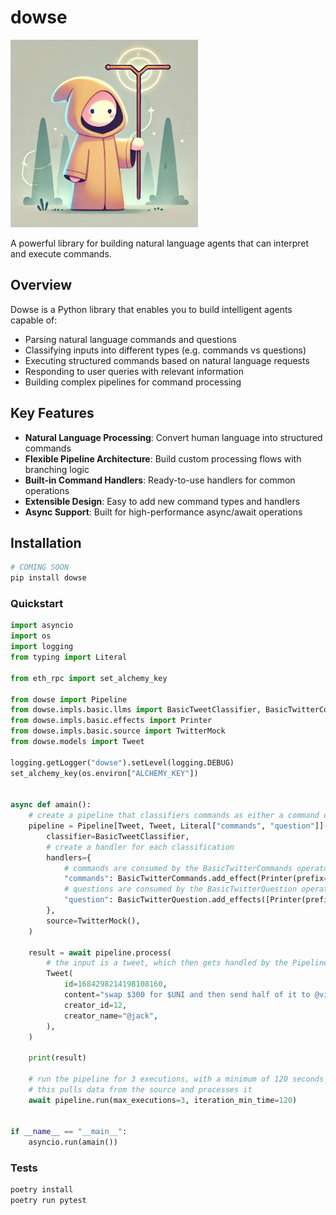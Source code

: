 # dowse

<img src="https://raw.githubusercontent.com/empyrealapp/dowse/main/assets/logo.png" alt="dowse logo" width="300"/>

A powerful library for building natural language agents that can interpret and execute commands.

## Overview

Dowse is a Python library that enables you to build intelligent agents capable of:

- Parsing natural language commands and questions
- Classifying inputs into different types (e.g. commands vs questions)
- Executing structured commands based on natural language requests
- Responding to user queries with relevant information
- Building complex pipelines for command processing

## Key Features

- **Natural Language Processing**: Convert human language into structured commands
- **Flexible Pipeline Architecture**: Build custom processing flows with branching logic
- **Built-in Command Handlers**: Ready-to-use handlers for common operations
- **Extensible Design**: Easy to add new command types and handlers
- **Async Support**: Built for high-performance async/await operations


## Installation
```bash
# COMING SOON
pip install dowse
```


### Quickstart

```python
import asyncio
import os
import logging
from typing import Literal

from eth_rpc import set_alchemy_key

from dowse import Pipeline
from dowse.impls.basic.llms import BasicTweetClassifier, BasicTwitterCommands, BasicTwitterQuestion
from dowse.impls.basic.effects import Printer
from dowse.impls.basic.source import TwitterMock
from dowse.models import Tweet

logging.getLogger("dowse").setLevel(logging.DEBUG)
set_alchemy_key(os.environ["ALCHEMY_KEY"])


async def amain():
    # create a pipeline that classifiers commands as either a command or a question.
    pipeline = Pipeline[Tweet, Tweet, Literal["commands", "question"]](
        classifier=BasicTweetClassifier,
        # create a handler for each classification
        handlers={
            # commands are consumed by the BasicTwitterCommands operator
            "commands": BasicTwitterCommands.add_effect(Printer(prefix="COMMANDS")),
            # questions are consumed by the BasicTwitterQuestion operator
            "question": BasicTwitterQuestion.add_effects([Printer(prefix="QUESTION")]),
        },
        source=TwitterMock(),
    )

    result = await pipeline.process(
        # the input is a tweet, which then gets handled by the Pipeline
        Tweet(
            id=1684298214198108160,
            content="swap $300 for $UNI and then send half of it to @vitalikbuterin",
            creator_id=12,
            creator_name="@jack",
        ),
    )

    print(result)

    # run the pipeline for 3 executions, with a minimum of 120 seconds between each execution
    # this pulls data from the source and processes it
    await pipeline.run(max_executions=3, iteration_min_time=120)


if __name__ == "__main__":
    asyncio.run(amain())
```


### Tests

```bash
poetry install
poetry run pytest
```
